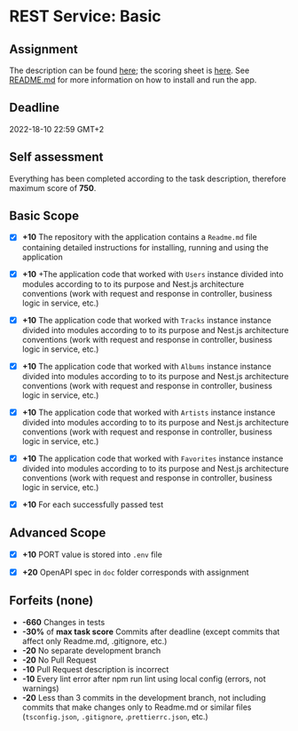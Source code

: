 # REST Service: Basic

## Assignment

The description can be found [here](https://github.com/AlreadyBored/nodejs-assignments/blob/main/assignments/rest-service/assignment.md); the scoring sheet is [here](https://github.com/AlreadyBored/nodejs-assignments/blob/main/assignments/rest-service/score.md). See [README.md](https://github.com/elquespera/nodejs2022Q2-service/blob/dev/README.md) for more information on how to install and run the app.

## Deadline

2022-18-10 22:59 GMT+2

## Self assessment

Everything has been completed according to the task description, therefore maximum score of **750**.

## Basic Scope

 - [x] **+10** The repository with the application contains a `Readme.md` file containing detailed instructions for installing, running and using the application

 - [x] **+10** +The application code that worked with `Users` instance divided into modules according to to its purpose and Nest.js architecture conventions (work with request and response in controller, business logic in service, etc.)

 - [x] **+10** The application code that worked with `Tracks` instance instance divided into modules according to to its purpose and Nest.js architecture conventions (work with request and response in controller, business logic in service, etc.)

 - [x] **+10** The application code that worked with `Albums` instance instance divided into modules according to to its purpose and Nest.js architecture conventions (work with request and response in controller, business logic in service, etc.)

 - [x] **+10** The application code that worked with `Artists` instance instance divided into modules according to to its purpose and Nest.js architecture conventions (work with request and response in controller, business logic in service, etc.)

 - [x] **+10** The application code that worked with `Favorites` instance instance divided into modules according to to its purpose and Nest.js architecture conventions (work with request and response in controller, business logic in service, etc.)

 - [x] **+10** For each successfully passed test

 ## Advanced Scope

 - [x] **+10** PORT value is stored into `.env` file

 - [x] **+20** OpenAPI spec in `doc` folder corresponds with assignment


  ## Forfeits (none)

  - **-660** Changes in tests
  - **-30%** of **max task score** Commits after deadline (except commits that affect only Readme.md, .gitignore, etc.)
  - **-20** No separate development branch
  - **-20** No Pull Request
  - **-10** Pull Request description is incorrect
  - **-10** Every lint error after npm run lint using local config (errors, not warnings)
  - **-20** Less than 3 commits in the development branch, not including commits that make changes only to Readme.md or similar files (`tsconfig.json`, `.gitignore`, .`prettierrc.json`, etc.)